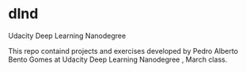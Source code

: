 # dlnd
Udacity Deep Learning Nanodegree

This repo containd projects and exercises developed by Pedro Alberto Bento Gomes at Udacity Deep Learning Nanodegree , March class.
